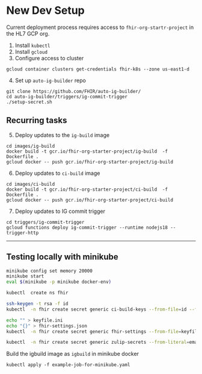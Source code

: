 # New Dev Setup

Current deployment process requires access to `fhir-org-startr-project` in the HL7 GCP org.

1. Install `kubectl`
2. Install `gcloud`
3. Configure access to cluster

```
gcloud container clusters get-credentials fhir-k8s --zone us-east1-d
```

4. Set up `auto-ig-builder` repo

```
git clone https://github.com/FHIR/auto-ig-builder/
cd auto-ig-builder/triggers/ig-commit-trigger
./setup-secret.sh
```

## Recurring tasks
5. Deploy updates to the `ig-build` image

```
cd images/ig-build
docker build -t gcr.io/fhir-org-starter-project/ig-build  -f Dockerfile .
gcloud docker -- push gcr.io/fhir-org-starter-project/ig-build
```

6. Deploy updates to `ci-build` image

```
cd images/ci-build
docker build -t gcr.io/fhir-org-starter-project/ci-build  -f Dockerfile .
gcloud docker -- push gcr.io/fhir-org-starter-project/ci-build
```

7. Deploy updates to IG commit trigger

```
cd triggers/ig-commit-trigger
gcloud functions deploy ig-commit-trigger --runtime nodejs18 --trigger-http
```


---

## Testing locally with minikube

```sh
minikube config set memory 20000
minikube start
eval $(minikube -p minikube docker-env)

kubectl  create ns fhir

ssh-keygen -t rsa -f id
kubectl  -n fhir create secret generic ci-build-keys --from-file=id --from-file=id.pub

echo "" > keyfile.ini
echo "{}" > fhir-settings.json
kubectl  -n fhir create secret generic fhir-settings --from-file=keyfile.ini --from-file=fhir-settings.json

kubectl  -n fhir create secret generic zulip-secrets --from-literal=email=bot@hsot --from-literal=api_key=zapi
```

Build the igbuild image as `igbuild` in minikube docker

    kubectl apply -f example-job-for-minikube.yaml

